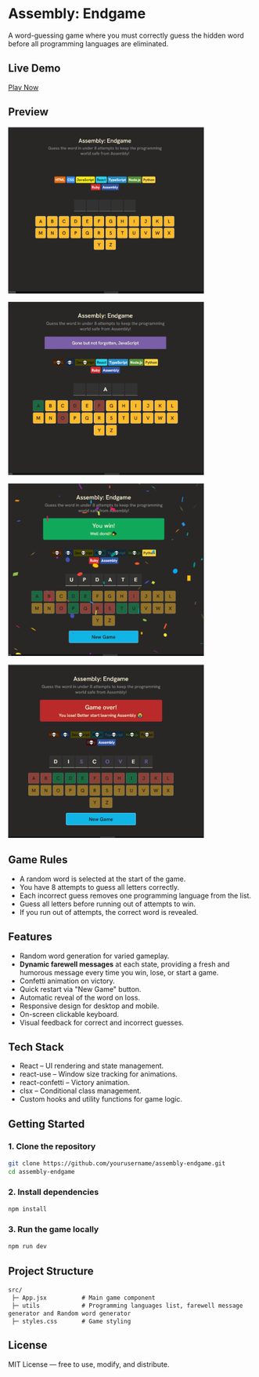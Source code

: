 # Assembly: Endgame

A word-guessing game where you must correctly guess the hidden word before all programming languages are eliminated.

## Live Demo

[Play Now](https://assembly-endgame-dusky.vercel.app/)

## Preview

<p>
  <img src="https://github.com/sumayya-yasin/Assembly-Endgame/blob/main/preview/game_start.png" alt="Game Start" width="400"/>
</p>
<p>
  <img src="https://github.com/sumayya-yasin/Assembly-Endgame/blob/main/preview/game_play.png" alt="Game Play" width="400"/>
</p>
<p>
  <img src="https://github.com/sumayya-yasin/Assembly-Endgame/blob/main/preview/game_won.png" alt="Game Won" width="400"/>
</p>
<p>
  <img src="https://github.com/sumayya-yasin/Assembly-Endgame/blob/main/preview/game_lost.png" alt="Game Lost" width="400"/>
</p>

## Game Rules

- A random word is selected at the start of the game.
- You have 8 attempts to guess all letters correctly.
- Each incorrect guess removes one programming language from the list.
- Guess all letters before running out of attempts to win.
- If you run out of attempts, the correct word is revealed.

## Features

- Random word generation for varied gameplay.
- **Dynamic farewell messages** at each state, providing a fresh and humorous message every time you win, lose, or start a game.
- Confetti animation on victory.
- Quick restart via "New Game" button.
- Automatic reveal of the word on loss.
- Responsive design for desktop and mobile.
- On-screen clickable keyboard.
- Visual feedback for correct and incorrect guesses.

## Tech Stack

- React – UI rendering and state management.
- react-use – Window size tracking for animations.
- react-confetti – Victory animation.
- clsx – Conditional class management.
- Custom hooks and utility functions for game logic.

## Getting Started

### 1. Clone the repository

```bash
git clone https://github.com/yourusername/assembly-endgame.git
cd assembly-endgame
```

### 2. Install dependencies

```bash
npm install
```

### 3. Run the game locally

```bash
npm run dev
```

## Project Structure

```
src/
 ├─ App.jsx          # Main game component
 ├─ utils            # Programming languages list, farewell message generator and Random word generator
 ├─ styles.css       # Game styling
```

## License

MIT License — free to use, modify, and distribute.
